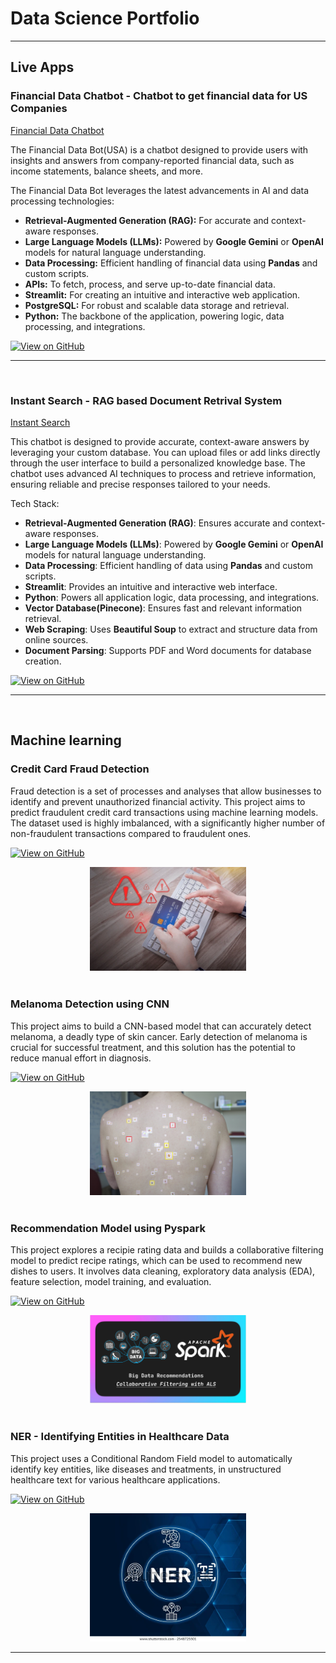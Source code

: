 # Data Science Portfolio
---

## Live Apps

### Financial Data Chatbot - Chatbot to get financial data for US Companies
[Financial Data Chatbot](https://financial-data-bot.streamlit.app/)

The Financial Data Bot(USA) is a chatbot designed to provide users with insights and answers from company-reported financial data, such as income statements, balance sheets, and more.

The Financial Data Bot leverages the latest advancements in AI and data processing technologies:

- **Retrieval-Augmented Generation (RAG):** For accurate and context-aware responses.
- **Large Language Models (LLMs):** Powered by **Google Gemini** or **OpenAI** models for natural language understanding.
- **Data Processing:** Efficient handling of financial data using **Pandas** and custom scripts.
- **APIs:** To fetch, process, and serve up-to-date financial data.
- **Streamlit:** For creating an intuitive and interactive web application.
- **PostgreSQL:** For robust and scalable data storage and retrieval.
- **Python:** The backbone of the application, powering logic, data processing, and integrations.

[![View on GitHub](https://img.shields.io/badge/GitHub-View_on_GitHub-blue?logo=GitHub)](https://github.com/pjain-github/financial_data_bot)

---
<br/>

### Instant Search - RAG based Document Retrival System
[Instant Search](https://instantsearch-app.streamlit.app/)

This chatbot is designed to provide accurate, context-aware answers by leveraging your custom database. You can upload files or add links directly through the user interface to build a personalized knowledge base. The chatbot uses advanced AI techniques to process and retrieve information, ensuring reliable and precise responses tailored to your needs.

Tech Stack:
- **Retrieval-Augmented Generation (RAG)**: Ensures accurate and context-aware responses.
- **Large Language Models (LLMs)**: Powered by **Google Gemini** or **OpenAI** models for natural language understanding.
- **Data Processing**: Efficient handling of data using **Pandas** and custom scripts.
- **Streamlit**: Provides an intuitive and interactive web interface.
- **Python**: Powers all application logic, data processing, and integrations.
- **Vector Database(Pinecone)**: Ensures fast and relevant information retrieval.
- **Web Scraping**: Uses **Beautiful Soup** to extract and structure data from online sources.
- **Document Parsing**: Supports PDF and Word documents for database creation.

[![View on GitHub](https://img.shields.io/badge/GitHub-View_on_GitHub-blue?logo=GitHub)](https://github.com/pjain-github/InstantSearch)

---
<br/>

## Machine learning

### Credit Card Fraud Detection

Fraud detection is a set of processes and analyses that allow businesses to identify and prevent unauthorized financial activity. This project aims to predict fraudulent credit card transactions using machine learning models. The dataset used is highly imbalanced, with a significantly higher number of non-fraudulent transactions compared to fraudulent ones.

[![View on GitHub](https://img.shields.io/badge/GitHub-View_on_GitHub-blue?logo=GitHub)](https://github.com/pjain-github/Credit-Card-Fraud-Detection)

<center><img src="assets/img/credit_card_fraud.webp" width="250"/></center>
<br/>

### Melanoma Detection using CNN

This project aims to build a CNN-based model that can accurately detect melanoma, a deadly type of skin cancer. Early detection of melanoma is crucial for successful treatment, and this solution has the potential to reduce manual effort in diagnosis.

[![View on GitHub](https://img.shields.io/badge/GitHub-View_on_GitHub-blue?logo=GitHub)](https://github.com/pjain-github/Melanoma-Detection-using-CNN)

<center><img src="assets/img/cnn_melonoma_detection.jpg" width="250"/></center>
<br/>

### Recommendation Model using Pyspark

This project explores a recipie rating data and builds a collaborative filtering model to predict recipe ratings, which can be used to recommend new dishes to users. It involves data cleaning, exploratory data analysis (EDA), feature selection, model training, and evaluation.

[![View on GitHub](https://img.shields.io/badge/GitHub-View_on_GitHub-blue?logo=GitHub)](https://github.com/pjain-github/Recommedation_model_pyspark)

<center><img src="assets/img/pyspark_recommenation.png" width="250"/></center>
<br/>

### NER - Identifying Entities in Healthcare Data

This project uses a Conditional Random Field model to automatically identify key entities, like diseases and treatments, in unstructured healthcare text for various healthcare applications.

[![View on GitHub](https://img.shields.io/badge/GitHub-View_on_GitHub-blue?logo=GitHub)](https://github.com/pjain-github/NER-Healthcare-Entities)

<center><img src="assets/img/ner.webp" width="250"/></center>

---
